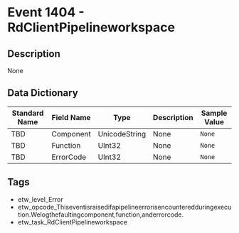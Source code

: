 # Event 1404 - RdClientPipelineworkspace

## Description
None

## Data Dictionary
|Standard Name|Field Name|Type|Description|Sample Value|
|---|---|---|---|---|
|TBD|Component|UnicodeString|None|`None`|
|TBD|Function|UInt32|None|`None`|
|TBD|ErrorCode|UInt32|None|`None`|

## Tags
* etw_level_Error
* etw_opcode_Thiseventisraisedifapipelineerrorisencounteredduringexecution.Welogthefaultingcomponent,function,anderrorcode.
* etw_task_RdClientPipelineworkspace